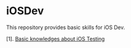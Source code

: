 # iOSDev

This repository provides basic skills for iOS Dev.

[1]. [Basic knowledges about iOS Testing](https://github.com/coder4869/iOSDev/tree/master/Testing)
